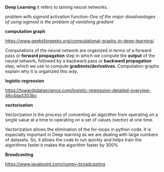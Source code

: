 **Deep Learning**
it refers to taining neural networks.

problem with sigmoid activation function-*One of the major disadvantages of using sigmoid is the problem of vanishing gradient*

**computation graph**

https://www.geeksforgeeks.org/computational-graphs-in-deep-learning/

Computations of the neural network are organized in terms of a forward pass or **forward propagation** step in which we compute the **output** of the neural network, followed by a backward pass or  **backward propagation** step, which we use to compute **gradients/derivatives**. Computation graphs explain why it is organized this way. 


**logistic regression**

https://towardsdatascience.com/logistic-regression-detailed-overview-46c4da4303bc

**vectorisation**

Vectorization is the process of converting an algorithm from operating on a single value at a time to operating on a set of values (vector) at one time. 

Vectorization allows the elimination of the for-loops in python code. It is especially important in Deep learning as we are dealing with large numbers of datasets. So, it allows the code to run quickly and helps train the algorithms faster.it makes the algorithm faster by 300%

**Broadcasting**

https://www.javatpoint.com/numpy-broadcasting


